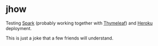 # jhow
Testing [Spark](http://sparkjava.com/) 
(probably working together with [Thymeleaf](http://sparkjava.com/documentation.html#thymeleaf))
and [Heroku](https://www.heroku.com/) deployment.

This is just a joke that a few friends will understand.
